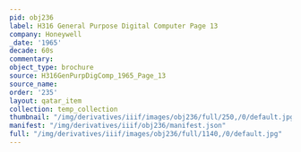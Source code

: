 ```yaml
---
pid: obj236
label: H316 General Purpose Digital Computer Page 13
company: Honeywell
_date: '1965'
decade: 60s
commentary:
object_type: brochure
source: H316GenPurpDigComp_1965_Page_13
source_name:
order: '235'
layout: qatar_item
collection: temp_collection
thumbnail: "/img/derivatives/iiif/images/obj236/full/250,/0/default.jpg"
manifest: "/img/derivatives/iiif/obj236/manifest.json"
full: "/img/derivatives/iiif/images/obj236/full/1140,/0/default.jpg"
---
```

